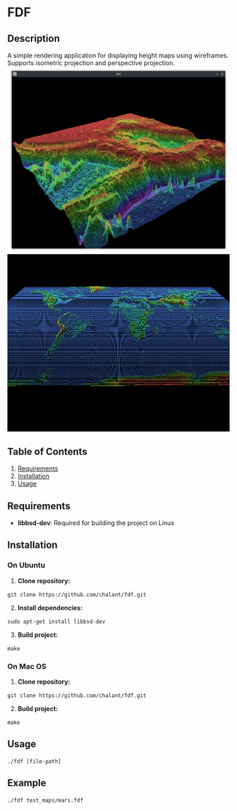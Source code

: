 # FDF
## Description
A simple rendering application for displaying height maps using wireframes.
Supports isometric projection and perspective projection.
![Feature Screenshot](./docs/Screenshot_20240904_010628.png)
![Feature Screenshot](./docs/Screenshot_20240904_081148.png)
## Table of Contents
1. [Requirements](#installation)
2. [Installation](#requirements)
4. [Usage](#usage)

## Requirements
- **libbsd-dev**: Required for building the project on Linux

## Installation
### On Ubuntu
1. **Clone repository:**
```
git clone https://github.com/chalant/fdf.git
```
2. **Install dependencies:**
```
sudo apt-get install libbsd-dev
```
3. **Build project:**
```
make
```
### On Mac OS

1. **Clone repository:**
```
git clone https://github.com/chalant/fdf.git
```
2. **Build project:**
```
make
```
## Usage
```
./fdf [file-path]
```
## Example
```
./fdf test_maps/mars.fdf
```
